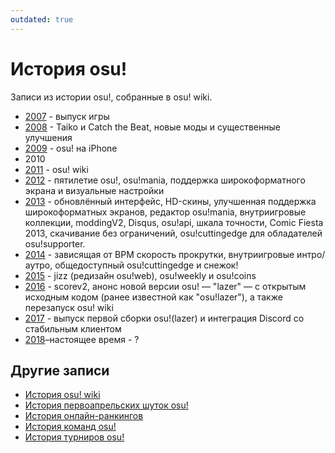 ```yaml
---
outdated: true
---
```


# История osu!

Записи из истории osu!, собранные в osu! wiki.

- [2007](2007) - выпуск игры
- [2008](2008) - Taiko и Catch the Beat, новые моды и существенные улучшения
- [2009](2009) - osu! на iPhone
- 2010
- [2011](2011) - osu! wiki
- [2012](2012) - пятилетие osu!, osu!mania, поддержка широкоформатного экрана и визуальные настройки
- [2013](2013) - обновлённый интерфейс, HD-скины, улучшенная поддержка широкоформатных экранов, редактор osu!mania, внутриигровые коллекции, moddingV2, Disqus, osu!api, шкала точности, Comic Fiesta 2013, скачивание без ограничений, osu!cuttingedge для обладателей osu!supporter.
- [2014](2014) - зависящая от BPM скорость прокрутки, внутриигровые интро/аутро, общедоступный osu!cuttingedge и снежок!
- [2015](2015) - jizz (редизайн osu!web), osu!weekly и osu!coins
- [2016](2016) - scorev2, анонс новой версии osu! — "lazer" — с открытым исходным кодом (ранее известной как "osu!lazer"), а также перезапуск osu! wiki
- [2017](2017) - выпуск первой сборки osu!(lazer) и интеграция Discord со стабильным клиентом
- [2018](2018)–настоящее время - ?

## Другие записи

- [История osu! wiki](osu!_wiki)
- [История первоапрельских шуток osu!](April_Fools)
- [История онлайн-ранкингов](Online_rankings)
- [История команд osu!](/wiki/People/The_Team/Staff_Log)
- [История турниров osu!](/wiki/Tournaments)
